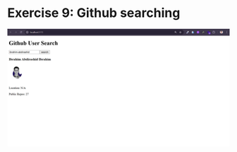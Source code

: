 # Exercise 9: Github searching
![Exercise 9](/exercise9/src/assets/Screenshot%202025-08-28%20101433.png)